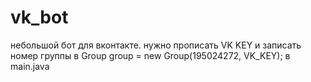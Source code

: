 # vk_bot
небольшой бот для вконтакте. нужно прописать VK KEY и записать номер группы в Group group = new Group(195024272, VK_KEY); в main.java
